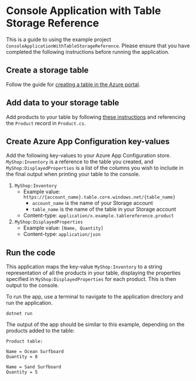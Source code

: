 ﻿# Console Application with Table Storage Reference

This is a guide to using the example project `ConsoleApplicationWithTableStorageReference`. Please ensure that you have completed the following instructions before running the application.

## Create a storage table

Follow the guide for [creating a table in the Azure portal](https://learn.microsoft.com/en-us/azure/storage/tables/table-storage-quickstart-portal).

## Add data to your storage table

Add products to your table by following [these instructions](https://learn.microsoft.com/en-us/azure/cosmos-db/table/quickstart-dotnet?toc=https%3A%2F%2Flearn.microsoft.com%2Fen-us%2Fazure%2Fstorage%2Ftables%2Ftoc.json&bc=https%3A%2F%2Flearn.microsoft.com%2Fen-us%2Fazure%2Fbread%2Ftoc.json&tabs=azure-cli%2Cwindows#create-an-item) and referencing the `Product` record in `Product.cs`.

## Create Azure App Configuration key-values

Add the following key-values to your Azure App Configuration store. `MyShop:Inventory` is a reference to the table you created, and `MyShop:DisplayedProperties` is a list of the columns you wish to include in the final output when printing your table to the console.

1. `MyShop:Inventory`
    - Example value: `https://{account_name}.table.core.windows.net/{table_name}` 
        - `account_name` is the name of your Storage account
        - `table_name` is the name of the table in your Storage account
    - Content-type: `application/x.example.tablereference.product`
2. `MyShop:DisplayedProperties`
    - Example value: `[Name, Quantity]`
    - Content-type: `application/json`

## Run the code

This application maps the key-value `MyShop:Inventory` to a string representation of all the products in your table, displaying the properties specified in `MyShop:DisplayedProperties` for each product. This is then output to the console.

To run the app, use a terminal to navigate to the application directory and run the application.

```dotnetcli
dotnet run
```

The output of the app should be similar to this example, depending on the products added to the table:

```output
Product table:

Name = Ocean Surfboard
Quantity = 8

Name = Sand Surfboard
Quantity = 5
```